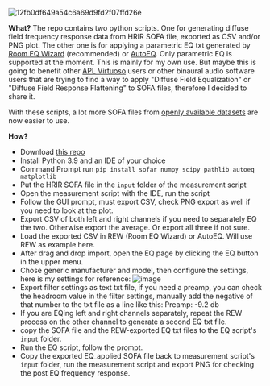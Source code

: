 ![12fb0df649a54c6a69d9fd2f07ffd26e](https://github.com/user-attachments/assets/4b4c967a-ac6d-4e4b-b758-3b3d16089733)

**What?**
The repo contains two python scripts. One for generating diffuse field frequency response data from HRIR SOFA file, exported as CSV and/or PNG plot. The other one is for applying a parametric EQ txt generated by [Room EQ Wizard](https://www.roomeqwizard.com/) (recommended) or [AutoEQ](https://autoeq.app/). Only parametric EQ is supported at the moment.
This is mainly for my own use. But maybe this is going to benefit other [APL Virtuoso](https://apl-hud.com/product/virtuoso/) users or other binaural audio software users that are trying to find a way to apply "Diffuse Field Equalization" or "Diffuse Field Response Flattening" to SOFA files, therefore I decided to share it.

With these scripts, a lot more SOFA files from [openly available datasets](https://www.sofaconventions.org/mediawiki/index.php/Files) are now easier to use.

**How?**
- Download [this repo](https://github.com/EaryChow/HRIR-SOFA-Equalizer/archive/refs/heads/main.zip)
- Install Python 3.9 and an IDE of your choice
- Command Prompt run `pip install sofar numpy scipy pathlib autoeq matplotlib`
- Put the HRIR SOFA file in the `input` folder of the measurement script
- Open the measurement script with the IDE, run the script
- Follow the GUI prompt, must export CSV, check PNG export as well if you need to look at the plot. 
- Export CSV of both left and right channels if you need to separately EQ the two. Otherwise export the average. Or export all three if not sure.
- Load the exported CSV in REW (Room EQ Wizard) or AutoEQ. Will use REW as example here.
- After drag and drop import, open the EQ page by clicking the EQ button in the upper menu.
- Chose generic manufacturer and model, then configure the settings, here is my settings for reference:
![image](https://github.com/user-attachments/assets/917c26a6-09db-4e39-9071-04f8a5491370)
- Export filter settings as text txt file, if you need a preamp, you can check the headroom value in the filter settings, manually add the negative of that number to the txt file as a line like this: Preamp: -9.2 db
- If you are EQing left and right channels separately, repeat the REW process on the other channel to generate a second EQ txt file.
- copy the SOFA file and the REW-exported EQ txt files to the EQ script's `input` folder.
- Run the EQ script, follow the prompt.
- Copy the exported EQ_applied SOFA file back to measurement script's `input` folder, run the measurement script and export PNG for checking the post EQ frequency response.
